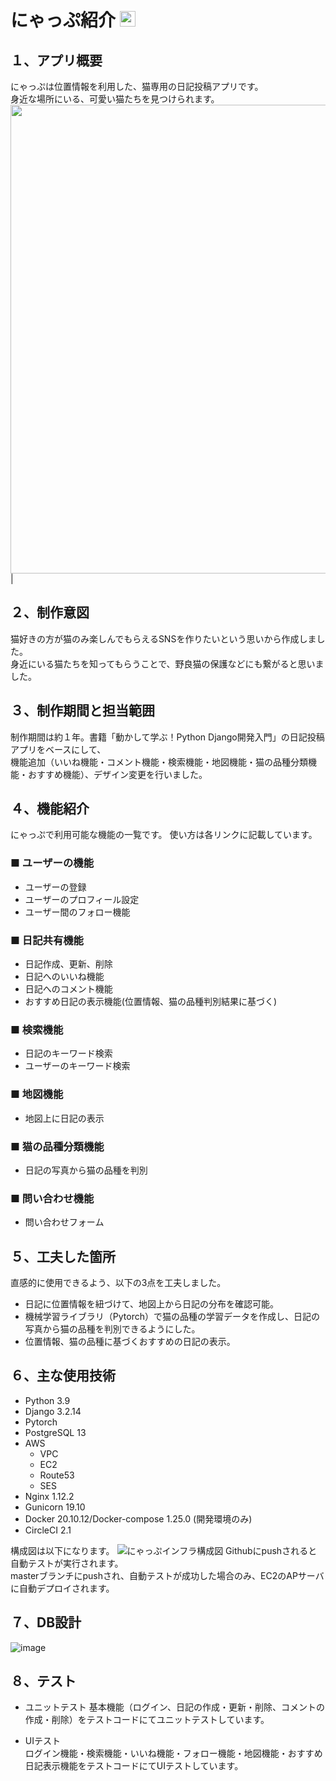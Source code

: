# にゃっぷ紹介 <img src="https://user-images.githubusercontent.com/112099340/188294475-50ddd4cf-69bf-4c5b-820f-2618ad8f8345.png" width="25px">

## １、アプリ概要
にゃっぷは位置情報を利用した、猫専用の日記投稿アプリです。  
身近な場所にいる、可愛い猫たちを見つけられます。  
<img src="https://user-images.githubusercontent.com/112099340/230686206-7ac1aa37-0713-4911-ae1a-10f13581d721.gif" width="750px">|

## ２、制作意図
猫好きの方が猫のみ楽しんでもらえるSNSを作りたいという思いから作成しました。  
身近にいる猫たちを知ってもらうことで、野良猫の保護などにも繋がると思いました。  

## ３、制作期間と担当範囲
制作期間は約１年。書籍「動かして学ぶ！Python Django開発入門」の日記投稿アプリをベースにして、  
機能追加（いいね機能・コメント機能・検索機能・地図機能・猫の品種分類機能・おすすめ機能）、デザイン変更を行いました。  

## ４、機能紹介
にゃっぷで利用可能な機能の一覧です。
使い方は各リンクに記載しています。
### ■ ユーザーの機能  
- ユーザーの登録
- ユーザーのプロフィール設定
- ユーザー間のフォロー機能

### ■ 日記共有機能
- 日記作成、更新、削除
- 日記へのいいね機能
- 日記へのコメント機能
- おすすめ日記の表示機能(位置情報、猫の品種判別結果に基づく)

### ■ 検索機能
- 日記のキーワード検索
- ユーザーのキーワード検索

### ■ 地図機能
- 地図上に日記の表示

### ■ 猫の品種分類機能
- 日記の写真から猫の品種を判別

### ■ 問い合わせ機能
- 問い合わせフォーム

## ５、工夫した箇所
直感的に使用できるよう、以下の3点を工夫しました。  
- 日記に位置情報を紐づけて、地図上から日記の分布を確認可能。
- 機械学習ライブラリ（Pytorch）で猫の品種の学習データを作成し、日記の写真から猫の品種を判別できるようにした。
- 位置情報、猫の品種に基づくおすすめの日記の表示。

## ６、主な使用技術
- Python 3.9  
- Django 3.2.14
- Pytorch 
- PostgreSQL 13
- AWS
  - VPC  
  - EC2
  - Route53
  - SES
- Nginx 1.12.2
- Gunicorn 19.10
- Docker 20.10.12/Docker-compose 1.25.0 (開発環境のみ)
- CircleCI 2.1

構成図は以下になります。
![にゃっぷインフラ構成図](https://user-images.githubusercontent.com/112099340/197382272-3506273b-293f-4d91-94f0-6edfd33203ae.png)
Githubにpushされると自動テストが実行されます。  
masterブランチにpushされ、自動テストが成功した場合のみ、EC2のAPサーバに自動デプロイされます。

## ７、DB設計
![image](https://user-images.githubusercontent.com/112099340/230691358-580789a2-7969-49d4-bf1f-57fe0bddb588.png)

## ８、テスト
- ユニットテスト
基本機能（ログイン、日記の作成・更新・削除、コメントの作成・削除）をテストコードにてユニットテストしています。

- UIテスト  
ログイン機能・検索機能・いいね機能・フォロー機能・地図機能・おすすめ日記表示機能をテストコードにてUIテストしています。


